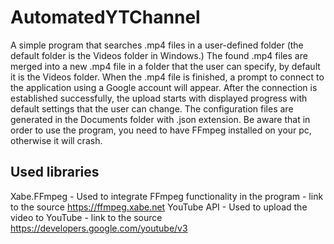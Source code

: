 # AutomatedYTChannel
A simple program that searches .mp4 files in a user-defined folder (the default folder is the Videos folder in Windows.) The found .mp4 files are merged into a new .mp4 file in a folder that the user can specify, by default it is the Videos folder. When the .mp4 file is finished, a prompt to connect to the application using a Google account will appear. After the connection is established successfully, the upload starts with displayed progress with default settings that the user can change. The configuration files are generated in the Documents folder with .json extension. Be aware that in order to use the program, you need to have FFmpeg installed on your pc, otherwise it will crash.
## Used libraries
Xabe.FFmpeg - Used to integrate FFmpeg functionality in the program - link to the source https://ffmpeg.xabe.net
YouTube API - Used to upload the video to YouTube - link to the source https://developers.google.com/youtube/v3
